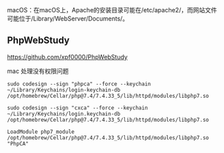 macOS：在macOS上，Apache的安装目录可能在/etc/apache2/，而网站文件可能位于/Library/WebServer/Documents/。





## PhpWebStudy

https://github.com/xpf0000/PhpWebStudy



mac 处理没有权限问题



```
sudo codesign --sign "phpca" --force --keychain ~/Library/Keychains/login-keychain-db /opt/homebrew/Cellar/php@7.4/7.4.33_5/lib/httpd/modules/libphp7.so

sudo codesign --sign "cxca" --force --keychain ~/Library/Keychains/login.keychain-db /opt/homebrew/Cellar/php@7.4/7.4.33_5/lib/httpd/modules/libphp7.so

LoadModule php7_module /opt/homebrew/Cellar/php@7.4/7.4.33_5/lib/httpd/modules/libphp7.so "PhpCA"
```

